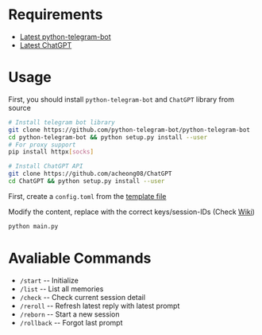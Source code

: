 # Requirements

- [Latest python-telegram-bot](https://github.com/python-telegram-bot/python-telegram-bot)
- [Latest ChatGPT](https://github.com/acheong08/ChatGPT)

# Usage

First, you should install `python-telegram-bot` and `ChatGPT` library from source 
```bash
# Install telegram bot library
git clone https://github.com/python-telegram-bot/python-telegram-bot
cd python-telegram-bot && python setup.py install --user
# For proxy support
pip install httpx[socks]

# Install ChatGPT API
git clone https://github.com/acheong08/ChatGPT
cd ChatGPT && python setup.py install --user
```

First, create a `config.toml` from the [template file](./config.example.toml)

Modify the content, replace with the correct keys/session-IDs (Check [Wiki](https://github.com/acheong08/ChatGPT/wiki/Setup0))

```bash
python main.py
```

# Avaliable Commands

- `/start` -- Initialize
- `/list` -- List all memories
- `/check` -- Check current session detail
- `/reroll` -- Refresh latest reply with latest prompt
- `/reborn` -- Start a new session
- `/rollback` -- Forgot last prompt 
